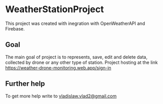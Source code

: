 # WeatherStationProject

This project was created with inegration with OpenWeatherAPI and Firebase.

## Goal

The main goal of project is to represents, save, edit and delete data, collected by drone or any other type of station.
Project hosting at the link https://weather-drone-monitoring.web.app/sign-in

## Further help

To get more help write to vladislaw.vlad2@gmail.com
